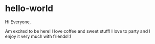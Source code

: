 # hello-world

Hi Everyone,

Am excited to be here! I love coffee and sweet stuff! I love to party and I enjoy it very much with friends!:)
